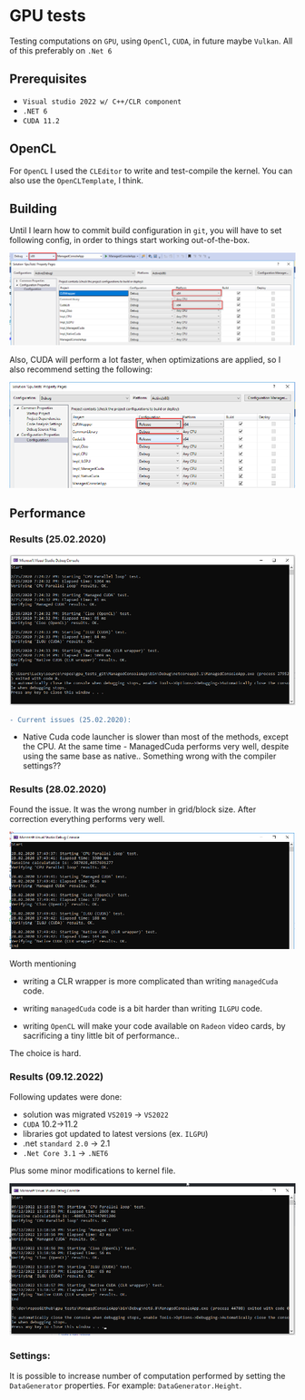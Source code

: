 # GPU tests

Testing computations on `GPU`, using `OpenCl`, `CUDA`, in future maybe `Vulkan`. All of this preferably on `.Net 6`

## Prerequisites

* `Visual studio 2022 w/ C++/CLR component`
* `.NET 6`
* `CUDA 11.2`

## OpenCL

For `OpenCL` I used the `CLEditor` to write and test-compile the kernel. You can also use the `OpenCLTemplate`, I think.

## Building

Until I learn how to commit build configuration in `git`, you will have to set following config, in order to things start working out-of-the-box.

![Image of build configuration](buildConfig.png)

Also, CUDA will perform a lot faster, when optimizations are applied, so I also recommend setting the following:

![Image of build configuration](buildConfig2.png)

## Performance

### Results (25.02.2020)

![Image of results](results.png)

```diff
- Current issues (25.02.2020):
```

* Native Cuda code launcher is slower than most of the methods, except the CPU. At the same time - ManagedCuda performs very well, despite using the same base as native.. Something wrong with the compiler settings??

### Results (28.02.2020)

Found the issue. It was the wrong number in grid/block size. After correction everything performs very well.

![Image of results](resultsNew.png)

Worth mentioning

* writing a CLR wrapper is more complicated than writing `managedCuda` code.

* writing `managedCuda` code is a bit harder than writing `ILGPU` code.

* writing `OpenCL` will make your code available on `Radeon` video cards, by sacrificing a tiny little bit of performance..

The choice is hard. 

### Results (09.12.2022)

Following updates were done:

* solution was migrated `VS2019` -> `VS2022`
* `CUDA` 10.2->11.2
* libraries got updated to latest versions (ex. `ILGPU`)
* .net `standard 2.0` -> 2.1
* `.Net Core 3.1` -> `.NET6`

Plus some minor modifications to kernel file.

![Image of results](results09122022.png)

### Settings:

It is possible to increase number of computation performed by setting the `DataGenerator` properties. For example: `DataGenerator.Height`.
